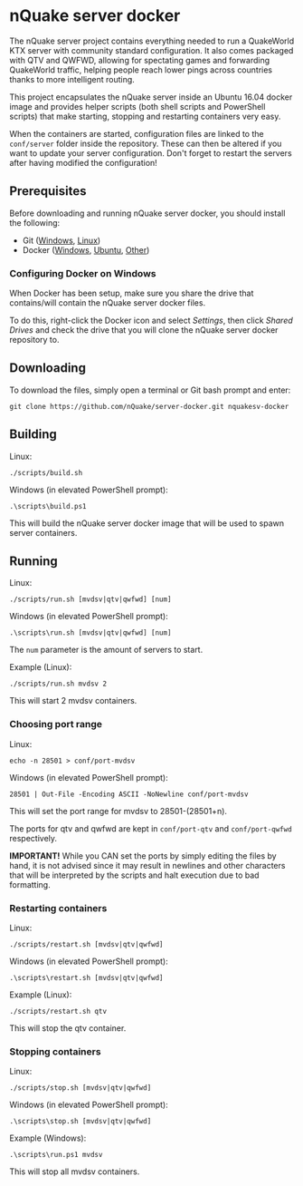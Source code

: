# nQuake server docker

The nQuake server project contains everything needed to run a QuakeWorld KTX server with community standard configuration. It also comes packaged with QTV and QWFWD, allowing for spectating games and forwarding QuakeWorld traffic, helping people reach lower pings across countries thanks to more intelligent routing.

This project encapsulates the nQuake server inside an Ubuntu 16.04 docker image and provides helper scripts (both shell scripts and PowerShell scripts) that make starting, stopping and restarting containers very easy.

When the containers are started, configuration files are linked to the `conf/server` folder inside the repository. These can then be altered if you want to update your server configuration. Don't forget to restart the servers after having modified the configuration!

## Prerequisites

Before downloading and running nQuake server docker, you should install the following:

* Git ([Windows](https://git-scm.com/download/win), [Linux](https://git-scm.com/download/linux))
* Docker ([Windows](https://store.docker.com/editions/community/docker-ce-desktop-windows), [Ubuntu](https://docs.docker.com/engine/installation/linux/docker-ce/ubuntu/), [Other](https://www.docker.com/community-edition))

### Configuring Docker on Windows

When Docker has been setup, make sure you share the drive that contains/will contain the nQuake server docker files.

To do this, right-click the Docker icon and select *Settings*, then click *Shared Drives* and check the drive that you will clone the nQuake server docker repository to.

## Downloading

To download the files, simply open a terminal or Git bash prompt and enter:

```
git clone https://github.com/nQuake/server-docker.git nquakesv-docker
```

## Building

Linux:
```
./scripts/build.sh
```

Windows (in elevated PowerShell prompt):
```
.\scripts\build.ps1
```

This will build the nQuake server docker image that will be used to spawn server containers.

## Running

Linux:
```
./scripts/run.sh [mvdsv|qtv|qwfwd] [num]
```

Windows (in elevated PowerShell prompt):
```
.\scripts\run.sh [mvdsv|qtv|qwfwd] [num]
```

The `num` parameter is the amount of servers to start.

Example (Linux):
```
./scripts/run.sh mvdsv 2
```

This will start 2 mvdsv containers.

### Choosing port range

Linux:
```
echo -n 28501 > conf/port-mvdsv
```

Windows (in elevated PowerShell prompt):
```
28501 | Out-File -Encoding ASCII -NoNewline conf/port-mvdsv
```

This will set the port range for mvdsv to 28501-(28501+n).

The ports for qtv and qwfwd are kept in `conf/port-qtv` and `conf/port-qwfwd` respectively.

**IMPORTANT!** While you CAN set the ports by simply editing the files by hand, it is not advised since it may result in newlines and other characters that will be interpreted by the scripts and halt execution due to bad formatting.

### Restarting containers

Linux:
```
./scripts/restart.sh [mvdsv|qtv|qwfwd]
```

Windows (in elevated PowerShell prompt):
```
.\scripts\restart.sh [mvdsv|qtv|qwfwd]
```

Example (Linux):
```
./scripts/restart.sh qtv
```

This will stop the qtv container.

### Stopping containers

Linux:
```
./scripts/stop.sh [mvdsv|qtv|qwfwd]
```

Windows (in elevated PowerShell prompt):
```
.\scripts\stop.sh [mvdsv|qtv|qwfwd]
```

Example (Windows):
```
.\scripts\run.ps1 mvdsv
```

This will stop all mvdsv containers.
